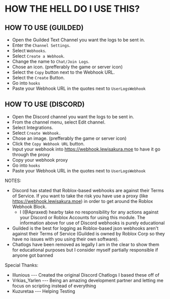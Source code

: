 # HOW THE HELL DO I USE THIS?

## HOW TO USE (GUILDED)

- Open the Guilded Text Channel you want the logs to be sent in.
- Enter the `Channel Settings`.
- Select `Webhooks`.
- Select `Create a Webhook`.
- Change the name to `Chat/Join Logs`.
- Chose an icon. (prefferably the game or server icon)
- Select the `Copy` button next to the Webhook URL.
- Select the `Create` Button.
- Go into `hooks`
- Paste your Webhook URL in the quotes next to `UserLogsWebhook`

## HOW TO USE (DISCORD)  

- Open the Discord channel you want the logs to be sent in.
- From the channel menu, select Edit channel.
- Select Integrations.
- Select `Create Webhook.`
- Chose an image. (prefferably the game or server icon)
- Click the `Copy Webhook URL` button.
- Input your webhook into <https://webhook.lewisakura.moe> to have it go through the proxy
- Copy your webhook proxy
- Go into `hooks`
- Paste your Webhook URL in the quotes next to `UserLogsWebhook`

NOTES:

- Discord has stated that Roblox-based webhooks are against their Terms of Service. If you want to take the risk you have use a proxy (like <https://webhook.lewisakura.moe>) in order to get around the Roblox Webhook Block.
  - I (@Apraxed) hearby take no responsibility for any actions against your Discord or Roblox Accounts for using this module. The information above for use of Discord webhooks is purely educational
- Guilded is the best for logging as Roblox-based json webhooks aren't against their Terms of Service (Guilded is owned by Roblox Corp so they have no issues with you using their own software).
- Chatlogs have been removed as legally I am in the clear to show them for educational purposes but I consider myself partially responsible if anyone got banned

Special Thanks:

- Illunious --- Created the original Discord Chatlogs I based these off of
- Vrkias_Yarlen --- Being an amazing development partner and letting me focus on scripting instead of everything
- Kuzuretaa --- Helping Testing
